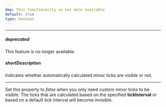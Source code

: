 ```yaml
---
dep: This functionality in not more available
default: true
type: boolean
---
```

---
##### deprecated
This feature is no longer available.

##### shortDescription
Indicates whether automatically calculated minor ticks are visible or not.

---
<p>Set this property to <i>false</i> when you only need custom minor ticks to be visible. The ticks that are calculated based on the specified <b>tickInterval</b> or based on a default tick interval will become invisible.</p>